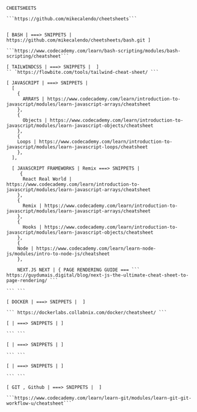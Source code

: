 ```
CHEETSHEETS

```https://github.com/mikecalendo/cheetsheets```


[ BASH | ===> SNIPPETS | https://github.com/mikecalendo/cheetsheets/bash.git ]

```https://www.codecademy.com/learn/bash-scripting/modules/bash-scripting/cheatsheet```

[ TAILWINDCSS | ===> SNIPPETS |  ]
`` `https://flowbite.com/tools/tailwind-cheat-sheet/ ```

[ JAVASCRIPT | ===> SNIPPETS | 
  [
    {
      ARRAYS | https://www.codecademy.com/learn/introduction-to-javascript/modules/learn-javascript-arrays/cheatsheet
    },
    {
      Objects | https://www.codecademy.com/learn/introduction-to-javascript/modules/learn-javascript-objects/cheatsheet
    },
    {
    Loops | https://www.codecademy.com/learn/introduction-to-javascript/modules/learn-javascript-loops/cheatsheet
    },
  ],
  
  [ JAVASCRIPT FRAMEWORKS | Remix ===> SNIPPETS | 
     {
      React Real World | https://www.codecademy.com/learn/introduction-to-javascript/modules/learn-javascript-arrays/cheatsheet
    },
    {
      Remix | https://www.codecademy.com/learn/introduction-to-javascript/modules/learn-javascript-arrays/cheatsheet
    },
    {
      Hooks | https://www.codecademy.com/learn/introduction-to-javascript/modules/learn-javascript-objects/cheatsheet
    },
    {
    Node | https://www.codecademy.com/learn/learn-node-js/modules/intro-to-node-js/cheatsheet
    },
    
    NEXT.JS NEXT | { PAGE RENDERING GUIDE === ``` https://guydumais.digital/blog/next-js-the-ultimate-cheat-sheet-to-page-rendering/ ```
    
``` ```

[ DOCKER | ===> SNIPPETS |  ]

``` https://dockerlabs.collabnix.com/docker/cheatsheet/ ```

[ | ===> SNIPPETS | ]

``` ```

[ | ===> SNIPPETS | ]

``` ```

[ | ===> SNIPPETS | ]

``` ```

[ GIT , Github | ===> SNIPPETS |  ]

```https://www.codecademy.com/learn/learn-git/modules/learn-git-git-workflow-u/cheatsheet```
